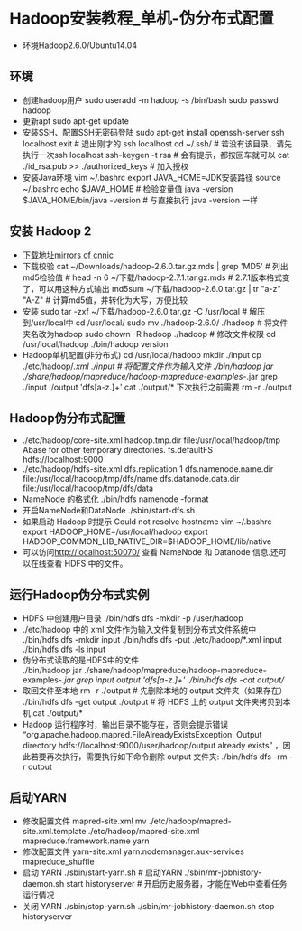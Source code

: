 # Hadoop安装教程_单机-伪分布式配置
* 环境Hadoop2.6.0/Ubuntu14.04

## 环境
* 创建hadoop用户
      sudo useradd -m hadoop -s /bin/bash
      sudo passwd hadoop
* 更新apt
      sudo apt-get update
* 安装SSH、配置SSH无密码登陆
      sudo apt-get install openssh-server
      ssh localhost
      exit                           # 退出刚才的 ssh localhost
      cd ~/.ssh/                     # 若没有该目录，请先执行一次ssh localhost
      ssh-keygen -t rsa              # 会有提示，都按回车就可以
      cat ./id_rsa.pub >> ./authorized_keys  # 加入授权
* 安装Java环境
      vim ~/.bashrc
      export JAVA_HOME=JDK安装路径
      source ~/.bashrc
      echo $JAVA_HOME     # 检验变量值
      java -version
      $JAVA_HOME/bin/java -version  # 与直接执行 java -version 一样

## 安装 Hadoop 2
- [下载地址mirrors of cnnic](http://mirrors.cnnic.cn/apache/hadoop/common/)
- 下载校验
      cat ~/Downloads/hadoop-2.6.0.tar.gz.mds | grep 'MD5' # 列出md5检验值
      # head -n 6 ~/下载/hadoop-2.7.1.tar.gz.mds # 2.7.1版本格式变了，可以用这种方式输出
      md5sum ~/下载/hadoop-2.6.0.tar.gz | tr "a-z" "A-Z" # 计算md5值，并转化为大写，方便比较
- 安装
      sudo tar -zxf ~/下载/hadoop-2.6.0.tar.gz -C /usr/local    # 解压到/usr/local中
      cd /usr/local/
      sudo mv ./hadoop-2.6.0/ ./hadoop            # 将文件夹名改为hadoop
      sudo chown -R hadoop ./hadoop       # 修改文件权限
      cd /usr/local/hadoop
      ./bin/hadoop version
- Hadoop单机配置(非分布式)
      cd /usr/local/hadoop
      mkdir ./input
      cp ./etc/hadoop/*.xml ./input   # 将配置文件作为输入文件
      ./bin/hadoop jar ./share/hadoop/mapreduce/hadoop-mapreduce-examples-*.jar grep ./input ./output 'dfs[a-z.]+'
      cat ./output/*
      下次执行之前需要 rm -r ./output

## Hadoop伪分布式配置
- ./etc/hadoop/core-site.xml
        <configuration>
          <property>
               <name>hadoop.tmp.dir</name>
               <value>file:/usr/local/hadoop/tmp</value>
               <description>Abase for other temporary directories.</description>
          </property>
          <property>
               <name>fs.defaultFS</name>
               <value>hdfs://localhost:9000</value>
          </property>
        </configuration>
- ./etc/hadoop/hdfs-site.xml
        <configuration>
              <property>
                   <name>dfs.replication</name>
                   <value>1</value>
              </property>
              <property>
                   <name>dfs.namenode.name.dir</name>
                   <value>file:/usr/local/hadoop/tmp/dfs/name</value>
              </property>
              <property>
                   <name>dfs.datanode.data.dir</name>
                   <value>file:/usr/local/hadoop/tmp/dfs/data</value>
              </property>
        </configuration>
- NameNode 的格式化
        ./bin/hdfs namenode -format
- 开启NameNode和DataNode
        ./sbin/start-dfs.sh
- 如果启动 Hadoop 时提示 Could not resolve hostname
        vim ~/.bashrc
        export HADOOP_HOME=/usr/local/hadoop
        export HADOOP_COMMON_LIB_NATIVE_DIR=$HADOOP_HOME/lib/native
- 可以访问[http://localhost:50070/](http://localhost:50070/)
      查看 NameNode 和 Datanode 信息.还可以在线查看 HDFS 中的文件。

## 运行Hadoop伪分布式实例
- HDFS 中创建用户目录
      ./bin/hdfs dfs -mkdir -p /user/hadoop
- ./etc/hadoop 中的 xml 文件作为输入文件复制到分布式文件系统中    
      ./bin/hdfs dfs -mkdir input
      ./bin/hdfs dfs -put ./etc/hadoop/*.xml input
      ./bin/hdfs dfs -ls input
- 伪分布式读取的是HDFS中的文件    
      ./bin/hadoop jar ./share/hadoop/mapreduce/hadoop-mapreduce-examples-*.jar grep input output 'dfs[a-z.]+'
      ./bin/hdfs dfs -cat output/*
- 取回文件至本地
      rm -r ./output    # 先删除本地的 output 文件夹（如果存在）
      ./bin/hdfs dfs -get output ./output     # 将 HDFS 上的 output 文件夹拷贝到本机
      cat ./output/*
- Hadoop 运行程序时，输出目录不能存在，否则会提示错误 “org.apache.hadoop.mapred.FileAlreadyExistsException: Output directory hdfs://localhost:9000/user/hadoop/output already exists” ，因此若要再次执行，需要执行如下命令删除 output 文件夹:
      ./bin/hdfs dfs -rm -r output

## 启动YARN
- 修改配置文件 mapred-site.xml
      mv ./etc/hadoop/mapred-site.xml.template ./etc/hadoop/mapred-site.xml
      <configuration>
          <property>
               <name>mapreduce.framework.name</name>
               <value>yarn</value>
          </property>
      </configuration>
- 修改配置文件 yarn-site.xml
      <configuration>
              <property>
                   <name>yarn.nodemanager.aux-services</name>
                   <value>mapreduce_shuffle</value>
                  </property>
      </configuration>
- 启动 YARN
      ./sbin/start-yarn.sh      # 启动YARN
      ./sbin/mr-jobhistory-daemon.sh start historyserver  # 开启历史服务器，才能在Web中查看任务运行情况
- 关闭 YARN
      ./sbin/stop-yarn.sh
      ./sbin/mr-jobhistory-daemon.sh stop historyserver
